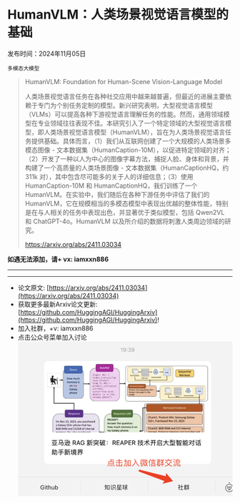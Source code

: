 # HumanVLM：人类场景视觉语言模型的基础
发布时间：2024年11月05日

`多模态大模型`
> HumanVLM: Foundation for Human-Scene Vision-Language Model
>
> 人类场景视觉语言任务在各种社交应用中越来越普遍，但最近的进展主要依赖于专门为个别任务定制的模型。新兴研究表明，大型视觉语言模型（VLMs）可以提高各种下游视觉语言理解任务的性能。然而，通用领域模型在专业领域往往表现不佳。本研究引入了一个特定领域的大型视觉语言模型，即人类场景视觉语言模型（HumanVLM），旨在为人类场景视觉语言任务提供基础。具体而言，（1）我们从互联网创建了一个大规模的人类场景多模态图像 - 文本数据集（HumanCaption-10M），以促进特定领域的对齐；（2）开发了一种以人为中心的图像字幕方法，捕捉人脸、身体和背景，并构建了一个高质量的人类场景图像 - 文本数据集（HumanCaptionHQ，约 311k 对），其中包含尽可能多的关于人的详细信息；（3）使用 HumanCaption-10M 和 HumanCaptionHQ，我们训练了一个 HumanVLM。在实验中，我们随后在各种下游任务中评估了我们的 HumanVLM，它在规模相当的多模态模型中表现出优越的整体性能，特别是在与人相关的任务中表现出色，并显著优于类似模型，包括 Qwen2VL 和 ChatGPT-4o。HumanVLM 以及所介绍的数据将刺激人类周边领域的研究。
>
> https://arxiv.org/abs/2411.03034

**如遇无法添加，请+ vx: iamxxn886**
<hr />


<hr />

- 论文原文: [https://arxiv.org/abs/2411.03034](https://arxiv.org/abs/2411.03034)
- 获取更多最新Arxiv论文更新: [https://github.com/HuggingAGI/HuggingArxiv](https://github.com/HuggingAGI/HuggingArxiv)!
- 加入社群，+v: iamxxn886
- 点击公众号菜单加入讨论
![](https://raw.githubusercontent.com/HuggingAGI/wx_assets/main/2024/07/31/1722434818326-94339e92-22f1-4472-9d27-fed232f70b5d.jpeg)